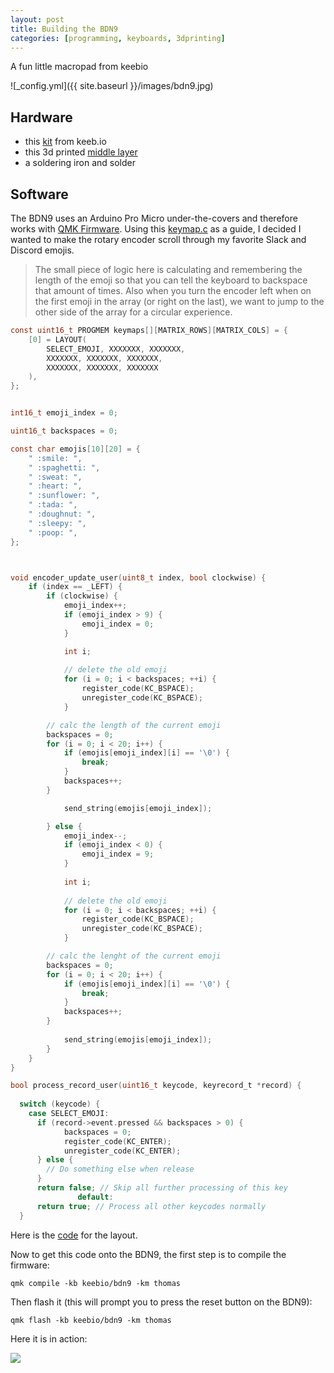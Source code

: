 ```yaml
---
layout: post
title: Building the BDN9
categories: [programming, keyboards, 3dprinting]
---
```


A fun little macropad from keebio 

![_config.yml]({{ site.baseurl }}/images/bdn9.jpg)

Hardware
----

* this [kit](https://keeb.io/products/bdn9-3x3-9-key-macropad-rotary-encoder-support) from keeb.io 
* this 3d printed [middle layer](https://www.thingiverse.com/thing:3706381)
* a soldering iron and solder

Software
----
The BDN9 uses an Arduino Pro Micro under-the-covers and therefore works with [QMK Firmware](https://qmk.fm/).  Using this [keymap.c](https://github.com/qmk/qmk_firmware/blob/master/keyboards/keebio/bdn9/keymaps/default/keymap.c) as a guide, I decided I wanted to make the rotary encoder scroll through my favorite Slack and Discord emojis.

> The small piece of logic here is calculating and remembering the length of the emoji so that you can tell the keyboard to backspace that amount of times. Also when you turn the encoder left when on the first emoji in the array (or right on the last), we want to jump to the other side of the array for a circular experience.

```c
const uint16_t PROGMEM keymaps[][MATRIX_ROWS][MATRIX_COLS] = {
    [0] = LAYOUT(
        SELECT_EMOJI, XXXXXXX, XXXXXXX,
        XXXXXXX, XXXXXXX, XXXXXXX,
        XXXXXXX, XXXXXXX, XXXXXXX 
    ),
};


int16_t emoji_index = 0;      

uint16_t backspaces = 0;

const char emojis[10][20] = {
    " :smile: ",
    " :spaghetti: ",
    " :sweat: ",
    " :heart: ",
    " :sunflower: ",
    " :tada: ",
    " :doughnut: ",
    " :sleepy: ",
    " :poop: ",
};



void encoder_update_user(uint8_t index, bool clockwise) {
    if (index == _LEFT) {
        if (clockwise) {
            emoji_index++;
            if (emoji_index > 9) {
            	emoji_index = 0;
            }

            int i;
            
            // delete the old emoji	
            for (i = 0; i < backspaces; ++i) {
                register_code(KC_BSPACE);
                unregister_code(KC_BSPACE);
            }

	    // calc the length of the current emoji
	    backspaces = 0;
  	    for (i = 0; i < 20; i++) {
	        if (emojis[emoji_index][i] == '\0') {
	            break;
	        }
	        backspaces++;
	    }

            send_string(emojis[emoji_index]);	    

        } else {
            emoji_index--;
            if (emoji_index < 0) {
            	emoji_index = 9;
            }
            
            int i;
            
            // delete the old emoji	
            for (i = 0; i < backspaces; ++i) {
                register_code(KC_BSPACE);
                unregister_code(KC_BSPACE);
            }

	    // calc the lenght of the current emoji
	    backspaces = 0;
  	    for (i = 0; i < 20; i++) {
	        if (emojis[emoji_index][i] == '\0') {
	            break;
	        }
	        backspaces++;
	    }
	    
            send_string(emojis[emoji_index]);
        }
    }
}

bool process_record_user(uint16_t keycode, keyrecord_t *record) {
  
  switch (keycode) {
    case SELECT_EMOJI:
      if (record->event.pressed && backspaces > 0) {
      	    backspaces = 0;
            register_code(KC_ENTER);
            unregister_code(KC_ENTER);
      } else {
        // Do something else when release
      }
      return false; // Skip all further processing of this key
               default:
      return true; // Process all other keycodes normally
  }

```

Here is the [code](https://github.com/ThomasChung/qmk_firmware/tree/master/keyboards/keebio/bdn9/keymaps/thomas) for the layout.

Now to get this code onto the BDN9, the first step is to compile the firmware:

    qmk compile -kb keebio/bdn9 -km thomas
    
Then flash it (this will prompt you to press the reset button on the BDN9):

    qmk flash -kb keebio/bdn9 -km thomas
    

Here it is in action:

![](/images/bdn9-in-action.gif)


